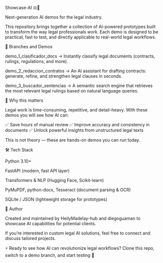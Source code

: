 Showcase-AI ⚖️🤖

Next-generation AI demos for the legal industry.

This repository brings together a collection of AI-powered prototypes built to transform the way legal professionals work.
Each demo is designed to be practical, fast to test, and directly applicable to real-world legal workflows.

📂 Branches and Demos

demo_1_clasificador_docs → Instantly classify legal documents (contracts, rulings, regulations, and more).

demo_2_redaccion_contratos → An AI assistant for drafting contracts: generate, refine, and strengthen legal clauses in seconds.

demo_3_buscador_sentencias → A semantic search engine that retrieves the most relevant legal rulings based on natural language queries.

🚀 Why this matters

Legal work is time-consuming, repetitive, and detail-heavy.
With these demos you will see how AI can:

✅ Save hours of manual review
✅ Improve accuracy and consistency in documents
✅ Unlock powerful insights from unstructured legal texts

This is not theory — these are hands-on demos you can run today.

🛠️ Tech Stack

Python 3.10+

FastAPI (modern, fast API layer)

Transformers & NLP (Hugging Face, Scikit-learn)

PyMuPDF, python-docx, Tesseract (document parsing & OCR)

SQLite / JSON (lightweight storage for prototypes)

👤 Author

Created and maintained by HeilyMadelay-hub and diegoguaman to showcase AI capabilities for potential clients.

If you’re interested in custom legal AI solutions, feel free to connect and discuss tailored projects.

⚡ Ready to see how AI can revolutionize legal workflows?
Clone this repo, switch to a demo branch, and start testing 🚀
